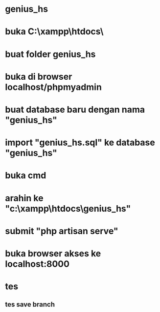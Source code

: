 # genius_hs

# buka C:\xampp\htdocs\
# buat folder genius_hs

# buka di browser localhost/phpmyadmin
# buat database baru dengan nama "genius_hs"
# import "genius_hs.sql" ke database "genius_hs"

# buka cmd
# arahin ke "c:\xampp\htdocs\genius_hs"
# submit "php artisan serve"

# buka browser akses ke localhost:8000

# tes

## tes save branch